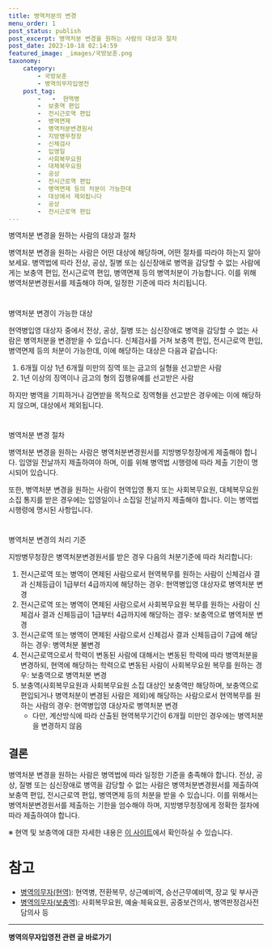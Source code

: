 ```yaml
---
title: 병역처분의 변경 
menu_order: 1
post_status: publish
post_excerpt: 병역처분 변경을 원하는 사람의 대상과 절차
post_date: 2023-10-18 02:14:59
featured_image: _images/국방보훈.png
taxonomy:
    category:
        - 국방보훈
        - 병역의무자입영전
    post_tag:
        -   -  현역병
        -  보충역 편입
        -  전시근로역 편입
        -  병역면제
        -  병역처분변경원서
        -  지방병무청장
        -  신체검사
        -  입영일
        -  사회복무요원
        -  대체복무요원
        -  공상
        -  전시근로역 편입
        -  병역면제 등의 처분이 가능한데
        -  대상에서 제외됩니다
        -  공상
        -  전시근로역 편입
---
```


병역처분 변경을 원하는 사람의 대상과 절차

병역처분 변경을 원하는 사람은 어떤 대상에 해당하며, 어떤 절차를 따라야 하는지 알아보세요. 병역법에 따라 전상, 공상, 질병 또는 심신장애로 병역을 감당할 수 없는 사람에게는 보충역 편입, 전시근로역 편입, 병역면제 등의 병역처분이 가능합니다. 이를 위해 병역처분변경원서를 제출해야 하며, 일정한 기준에 따라 처리됩니다.

#  
병역처분 변경이 가능한 대상

현역병입영 대상자 중에서 전상, 공상, 질병 또는 심신장애로 병역을 감당할 수 없는 사람은 병역처분을 변경받을 수 있습니다. 신체검사를 거쳐 보충역 편입, 전시근로역 편입, 병역면제 등의 처분이 가능한데, 이에 해당하는 대상은 다음과 같습니다:

1. 6개월 이상 1년 6개월 미만의 징역 또는 금고의 실형을 선고받은 사람
2. 1년 이상의 징역이나 금고의 형의 집행유예를 선고받은 사람

하지만 병역을 기피하거나 감면받을 목적으로 징역형을 선고받은 경우에는 이에 해당하지 않으며, 대상에서 제외됩니다.

#  
병역처분 변경 절차

병역처분 변경을 원하는 사람은 병역처분변경원서를 지방병무청장에게 제출해야 합니다. 입영일 전날까지 제출하여야 하며, 이를 위해 병역법 시행령에 따라 제출 기한이 명시되어 있습니다.

또한, 병역처분 변경을 원하는 사람이 현역입영 통지 또는 사회복무요원, 대체복무요원 소집 통지를 받은 경우에는 입영일이나 소집일 전날까지 제출해야 합니다. 이는 병역법 시행령에 명시된 사항입니다.

#  
병역처분 변경의 처리 기준

지방병무청장은 병역처분변경원서를 받은 경우 다음의 처분기준에 따라 처리합니다:

1. 전시근로역 또는 병역이 면제된 사람으로서 현역복무를 원하는 사람이 신체검사 결과 신체등급이 1급부터 4급까지에 해당하는 경우: 현역병입영 대상자로 병역처분 변경
2. 전시근로역 또는 병역이 면제된 사람으로서 사회복무요원 복무를 원하는 사람이 신체검사 결과 신체등급이 1급부터 4급까지에 해당하는 경우: 보충역으로 병역처분 변경
3. 전시근로역 또는 병역이 면제된 사람으로서 신체검사 결과 신체등급이 7급에 해당하는 경우: 병역처분 불변경
4. 전시근로역으로서 학력이 변동된 사람에 대해서는 변동된 학력에 따라 병역처분을 변경하되, 현역에 해당하는 학력으로 변동된 사람이 사회복무요원 복무를 원하는 경우: 보충역으로 병역처분 변경
5. 보충역(사회복무요원과 사회복무요원 소집 대상인 보충역만 해당하며, 보충역으로 편입되거나 병역처분이 변경된 사람은 제외)에 해당하는 사람으로서 현역복무를 원하는 사람의 경우: 현역병입영 대상자로 병역처분 변경
   - 다만, 계산방식에 따라 산출된 현역복무기간이 6개월 미만인 경우에는 병역처분을 변경하지 않음

## 결론

병역처분 변경을 원하는 사람은 병역법에 따라 일정한 기준을 충족해야 합니다. 전상, 공상, 질병 또는 심신장애로 병역을 감당할 수 없는 사람은 병역처분변경원서를 제출하여 보충역 편입, 전시근로역 편입, 병역면제 등의 처분을 받을 수 있습니다. 이를 위해서는 병역처분변경원서를 제출하는 기한을 엄수해야 하며, 지방병무청장에게 정확한 절차에 따라 제출하여야 합니다.

※ 현역 및 보충역에 대한 자세한 내용은 [이 사이트](www.easylaw.go.kr)에서 확인하실 수 있습니다.

# 참고
- [병역의무자(현역)](링크): 현역병, 전환복무, 상근예비역, 승선근무예비역, 장교 및 부사관
- [병역의무자(보충역)](링크): 사회복무요원, 예술·체육요원, 공중보건의사, 병역판정검사전담의사 등
<!-- wp:separator -->
<hr class="wp-block-separator has-alpha-channel-opacity"/>
<!-- /wp:separator -->

<!-- wp:group {"backgroundColor":"base","layout":{"type":"constrained"}} -->
<div class="wp-block-group has-base-background-color has-background"><!-- wp:paragraph {"align":"center","fontSize":"medium"} -->
<p class="has-text-align-center has-large-font-size"><strong>병역의무자입영전 관련 글 바로가기</strong></p>
<!-- /wp:paragraph -->


<!-- wp:latest-posts
{"categories":[{"id":9092,"count":19,"description":"","link":"https://uknowlaw.com/category/%eb%b3%91%ec%97%ad%ec%9d%98%eb%ac%b4%ec%9e%90%ec%9e%85%ec%98%81%ec%a0%84/","name":"병역의무자입영전","slug":"병역의무자입영전","taxonomy":"category","parent":0,"meta":[],"_links":{"self":[{"href":"https://uknowlaw.com/wp-json/wp/v2/categories/9092"}],"collection":[{"href":"https://uknowlaw.com/wp-json/wp/v2/categories"}],"about":[{"href":"https://uknowlaw.com/wp-json/wp/v2/taxonomies/category"}],"wp:post_type":[{"href":"https://uknowlaw.com/wp-json/wp/v2/posts?categories=9092"}],"curies":[{"name":"wp","href":"https://api.w.org/{rel}","templated":true}]}}],"postsToShow":100,"excerptLength":28,"postLayout":"grid","columns":2,"featuredImageAlign":"left","featuredImageSizeSlug":"large","fontSize":"small"} /--></div>
<!-- /wp:group -->